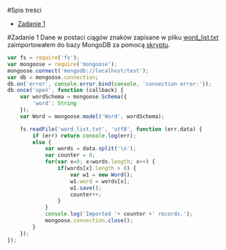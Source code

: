 #Spis treści
- [Zadanie 1](#zadanie-1)

#Zadanie 1
Dane w postaci ciągów znaków zapisane w pliku [word_list.txt](http://wbzyl.inf.ug.edu.pl/nosql/doc/data/word_list.txt) zaimportowałem do bazy MongoDB za pomocą [skryptu](https://github.com/psynowczyk/Tnosql3/blob/master/import.js).
```js
var fs = require('fs');
var mongoose = require('mongoose');
mongoose.connect('mongodb://localhost/test');
var db = mongoose.connection;
db.on('error', console.error.bind(console, 'connection error:'));
db.once('open', function (callback) {
	var wordSchema = mongoose.Schema({
		'word': String
	});
	var Word = mongoose.model('Word', wordSchema);

	fs.readFile('word_list.txt', 'utf8', function (err,data) {
		if (err) return console.log(err);
		else {
			var words = data.split('\n');
			var counter = 0;
			for(var x=0; x<words.length; x++) {
				if(words[x].length > 0) {
					var w1 = new Word();
					w1.word = words[x];
					w1.save();
					counter++;
				}
			}
			console.log('Imported '+ counter +' records.');
			mongoose.connection.close();
		}
	});
});
```